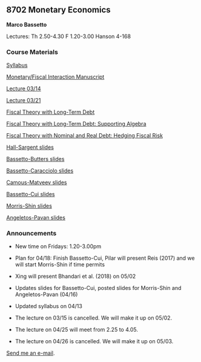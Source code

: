 ## 8702 Monetary Economics

**Marco Bassetto**

Lectures: Th 2.50-4.30 F 1.20-3.00 Hanson 4-168

### Course Materials

[Syllabus](/teaching/8702/files/syllabus.pdf)

[Monetary/Fiscal Interaction Manuscript](/teaching/8702/files/bassettomonetaryfiscalinteraction.pdf)

[Lecture 03/14](/teaching/8702/files/lecture2.pdf)

[Lecture 03/21](/teaching/8702/files/lecture3formerly4.pdf)

[Fiscal Theory with Long-Term Debt](/teaching/8702/files/ftpllongtermdebt.pdf)

[Fiscal Theory with Long-Term Debt: Supporting Algebra](/teaching/8702/files/ltdsupportingalgebra.pdf)

[Fiscal Theory with Nominal and Real Debt: Hedging Fiscal Risk](/teaching/8702/files/taxsmoothing.pdf)

[Hall-Sargent slides](/teaching/8702/files/hallsarg.pdf)

[Bassetto-Butters slides](/teaching/8702/files/slides2.pdf)

[Bassetto-Caracciolo slides](/teaching/8702/files/slideschicago.pdf)

[Camous-Matveev slides](/teaching/8702/files/camousmatveev.pdf)

[Bassetto-Cui slides](/teaching/8702/files/slides_teaching_8702_2024.pdf)

[Morris-Shin slides](/teaching/8702/files/beautycontests.pdf)

[Angeletos-Pavan slides](/teaching/8702/files/angeletospavan.pdf)

### Announcements

- New time on Fridays: 1.20-3.00pm
  
- Plan for 04/18: Finish Bassetto-Cui, Pilar will present Reis (2017) and we will start Morris-Shin if time permits

- Xing will present Bhandari et al. (2018) on 05/02

- Updates slides for Bassetto-Cui, posted slides for Morris-Shin and Angeletos-Pavan (04/16)
  
- Updated syllabus on 04/13

- The lecture on 03/15 is cancelled. We will make it up on 05/02.

- The lecture on 04/25 will meet from 2.25 to 4.05.

- The lecture on 04/26 is cancelled. We will make it up on 05/03.

[Send me an e-mail](mailto:bassetto@nber.org).
